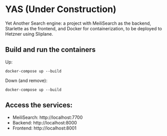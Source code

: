 # YAS (Under Construction)

Yet Another Search engine: a project with MeiliSearch as the backend, Starlette as the frontend, and Docker for 
containerization, to be deployed to Hetzner using Sliplane.

## Build and run the containers

Up:
```commandline
docker-compose up --build
```

Down (and remove):
```commandline
docker-compose up --build
```

## Access the services:

* MeiliSearch: http://localhost:7700
* Backend: http://localhost:8000
* Frontend: http://localhost:8001
